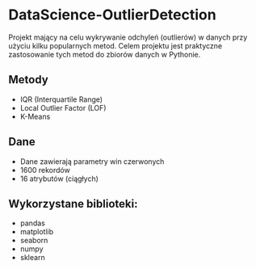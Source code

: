 # DataScience-OutlierDetection
Projekt mający na celu wykrywanie odchyleń (outlierów) w danych przy użyciu kilku popularnych metod. Celem projektu jest praktyczne zastosowanie tych metod do zbiorów danych w Pythonie.  

## Metody
- IQR (Interquartile Range)
- Local Outlier Factor (LOF)
- K-Means

## Dane
- Dane zawierają parametry win czerwonych
- 1600 rekordów
- 16 atrybutów (ciągłych)

## Wykorzystane biblioteki:
- pandas
- matplotlib
- seaborn
- numpy
- sklearn
